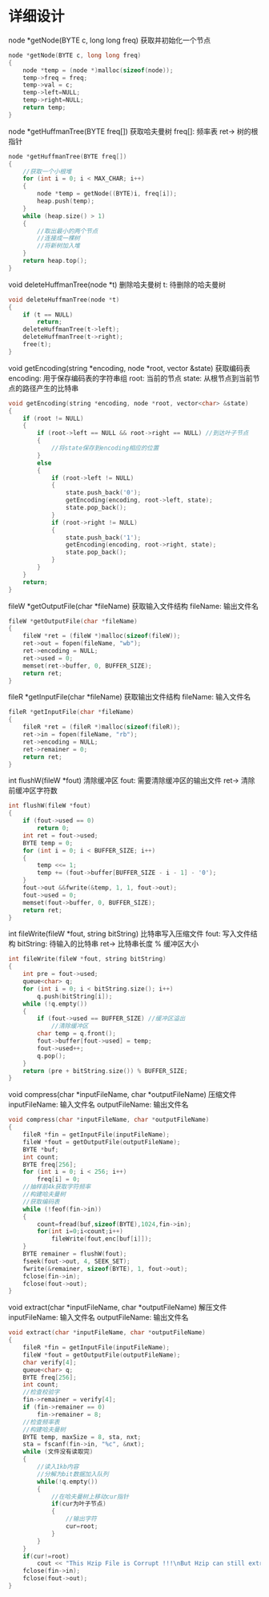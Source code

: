 # 详细设计

node *getNode(BYTE c, long long freq)
获取并初始化一个节点
```c++
node *getNode(BYTE c, long long freq)
{
    node *temp = (node *)malloc(sizeof(node));
    temp->freq = freq;
    temp->val = c;
    temp->left=NULL;
    temp->right=NULL;
    return temp;
}
```

node *getHuffmanTree(BYTE freq[])
获取哈夫曼树
freq[]: 频率表
ret-> 树的根指针
```c++
node *getHuffmanTree(BYTE freq[])
{
    //获取一个小根堆
    for (int i = 0; i < MAX_CHAR; i++)
    {
        node *temp = getNode((BYTE)i, freq[i]);
        heap.push(temp);
    }
    while (heap.size() > 1)
    {
        //取出最小的两个节点
        //连接成一棵树
        //将新树加入堆
    }
    return heap.top();
}
```

void deleteHuffmanTree(node *t)
删除哈夫曼树
t: 待删除的哈夫曼树
```c++
void deleteHuffmanTree(node *t)
{
    if (t == NULL)
        return;
    deleteHuffmanTree(t->left);
    deleteHuffmanTree(t->right);
    free(t);
}
```

void getEncoding(string *encoding, node *root, vector<char> &state)
获取编码表
encoding: 用于保存编码表的字符串组
root: 当前的节点
state: 从根节点到当前节点的路径产生的比特串
```c++
void getEncoding(string *encoding, node *root, vector<char> &state)
{
    if (root != NULL)
    {
        if (root->left == NULL && root->right == NULL) //到达叶子节点
        {
            //将state保存到encoding相应的位置
        }
        else
        {
            if (root->left != NULL)
            {
                state.push_back('0');
                getEncoding(encoding, root->left, state);
                state.pop_back();
            }
            if (root->right != NULL)
            {
                state.push_back('1');
                getEncoding(encoding, root->right, state);
                state.pop_back();
            }
        }
    }
    return;
}
```

fileW *getOutputFile(char *fileName)
获取输入文件结构
fileName: 输出文件名
```c++
fileW *getOutputFile(char *fileName)
{
    fileW *ret = (fileW *)malloc(sizeof(fileW));
    ret->out = fopen(fileName, "wb");
    ret->encoding = NULL;
    ret->used = 0;
    memset(ret->buffer, 0, BUFFER_SIZE);
    return ret;
}
```

fileR *getInputFile(char *fileName)
获取输出文件结构
fileName: 输入文件名
```c++
fileR *getInputFile(char *fileName)
{
    fileR *ret = (fileR *)malloc(sizeof(fileR));
    ret->in = fopen(fileName, "rb");
    ret->encoding = NULL;
    ret->remainer = 0;
    return ret;
}
```

int flushW(fileW *fout)
清除缓冲区
fout: 需要清除缓冲区的输出文件
ret-> 清除前缓冲区字符数
```c++
int flushW(fileW *fout)
{
    if (fout->used == 0)
        return 0;
    int ret = fout->used;
    BYTE temp = 0;
    for (int i = 0; i < BUFFER_SIZE; i++)
    {
        temp <<= 1;
        temp += (fout->buffer[BUFFER_SIZE - i - 1] - '0');
    }
    fout->out &&fwrite(&temp, 1, 1, fout->out);
    fout->used = 0;
    memset(fout->buffer, 0, BUFFER_SIZE);
    return ret;
}
```

int fileWrite(fileW *fout, string bitString)
比特串写入压缩文件
fout: 写入文件结构
bitString: 待输入的比特串
ret-> 比特串长度 % 缓冲区大小
```c++
int fileWrite(fileW *fout, string bitString)
{
    int pre = fout->used;
    queue<char> q;
    for (int i = 0; i < bitString.size(); i++)
        q.push(bitString[i]);
    while (!q.empty())
    {
        if (fout->used == BUFFER_SIZE) //缓冲区溢出
            //清除缓冲区
        char temp = q.front();
        fout->buffer[fout->used] = temp;
        fout->used++;
        q.pop();
    }
    return (pre + bitString.size()) % BUFFER_SIZE;
}
```

void compress(char *inputFileName, char *outputFileName)
压缩文件
inputFileName: 输入文件名
outputFileName: 输出文件名
```c++
void compress(char *inputFileName, char *outputFileName)
{
    fileR *fin = getInputFile(inputFileName);
    fileW *fout = getOutputFile(outputFileName);
    BYTE *buf;
    int count;
    BYTE freq[256];
    for (int i = 0; i < 256; i++)
        freq[i] = 0;
    //抽样前4k获取字符频率
    //构建哈夫曼树
    //获取编码表
    while (!feof(fin->in))
    {
        count=fread(buf,sizeof(BYTE),1024,fin->in);
        for(int i=0;i<count;i++)
            fileWrite(fout,enc[buf[i]]);
    }
    BYTE remainer = flushW(fout);
    fseek(fout->out, 4, SEEK_SET);
    fwrite(&remainer, sizeof(BYTE), 1, fout->out);
    fclose(fin->in);
    fclose(fout->out);
}
```

void extract(char *inputFileName, char *outputFileName)
解压文件
inputFileName: 输入文件名
outputFileName: 输出文件名
```c++
void extract(char *inputFileName, char *outputFileName)
{
    fileR *fin = getInputFile(inputFileName);
    fileW *fout = getOutputFile(outputFileName);
    char verify[4];
    queue<char> q;
    BYTE freq[256];
    int count;
    //检查校验字
    fin->remainer = verify[4];
    if (fin->remainer == 0)
        fin->remainer = 8;
    //检查频率表
    //构建哈夫曼树
    BYTE temp, maxSize = 8, sta, nxt;
    sta = fscanf(fin->in, "%c", &nxt);
    while (文件没有读取完)
    {
        //读入1kb内容
        //分解为bit数据加入队列
        while(!q.empty())
        {
            //在哈夫曼树上移动cur指针
            if(cur为叶子节点)
            {
                //输出字符
                cur=root;
            }
        }
    }
    if(cur!=root)
        cout << "This Hzip File is Corrupt !!!\nBut Hzip can still extract it.\n";
    fclose(fin->in);
    fclose(fout->out);
}
```

